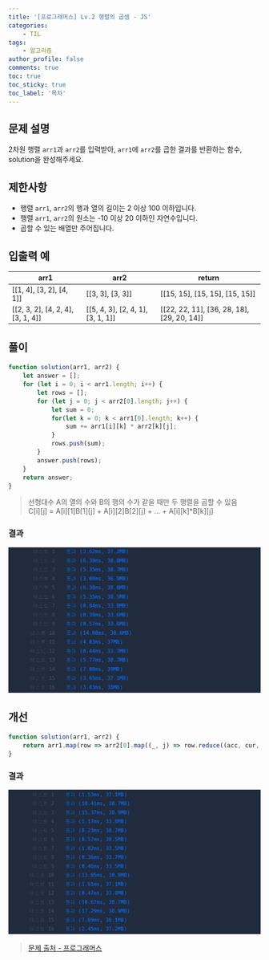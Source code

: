 ```yaml
---
title: '[프로그래머스] Lv.2 행렬의 곱셈 - JS'
categories:
    - TIL
tags:
    - 알고리즘
author_profile: false
comments: true
toc: true
toc_sticky: true
toc_label: '목차'
---
```


## 문제 설명
2차원 행렬 `arr1`과 `arr2`를 입력받아, `arr1`에 `arr2`를 곱한 결과를 반환하는 함수, solution을 완성해주세요.

## 제한사항
* 행렬 `arr1`, `arr2`의 행과 열의 길이는 2 이상 100 이하입니다.
* 행렬 `arr1`, `arr2`의 원소는 -10 이상 20 이하인 자연수입니다.
* 곱할 수 있는 배열만 주어집니다.

## 입출력 예

| arr1                              | arr2                              | return                                     |
|-----------------------------------|-----------------------------------|--------------------------------------------|
| [[1, 4], [3, 2], [4, 1]]          | [[3, 3], [3, 3]]                  | [[15, 15], [15, 15], [15, 15]]             |
| [[2, 3, 2], [4, 2, 4], [3, 1, 4]] | [[5, 4, 3], [2, 4, 1], [3, 1, 1]] | [[22, 22, 11], [36, 28, 18], [29, 20, 14]] |

## 풀이
```javascript
function solution(arr1, arr2) {
    let answer = [];
    for (let i = 0; i < arr1.length; i++) {
        let rows = [];
        for (let j = 0; j < arr2[0].length; j++) {
            let sum = 0;
            for(let k = 0; k < arr1[0].length; k++) {
                sum += arr1[i][k] * arr2[k][j];
            }
            rows.push(sum);
        }
        answer.push(rows);
    }
    return answer;
}
```
> 선형대수
> A의 열의 수와 B의 행의 수가 같을 때만 두 행렬을 곱할 수 있음  
> C[i][j] = A[i][1]B[1][j] + A[i][2]B[2][j] + ... + A[i][k]*B[k][j]

### 결과
![result1](/assets/images/2023/10/20/algorithm-100-result1.png)

## 개선
```javascript
function solution(arr1, arr2) {
    return arr1.map(row => arr2[0].map((_, j) => row.reduce((acc, cur, k) => acc + cur*arr2[k][j], 0)));
}
```

### 결과
![result2](/assets/images/2023/10/20/algorithm-100-result2.png)

>[문제 출처 - 프로그래머스](https://school.programmers.co.kr/learn/courses/30/lessons/12949)

